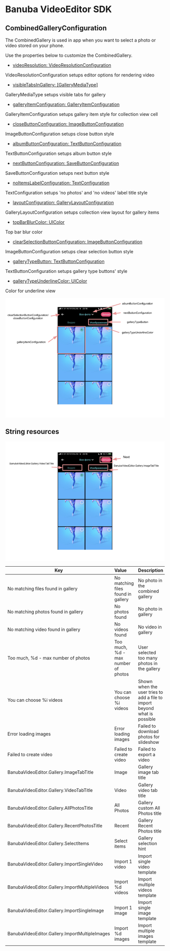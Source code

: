 # Banuba VideoEditor SDK
## CombinedGalleryConfiguration

The CombinedGallery is used in app when you want to select a photo or video stored on your phone.

Use the properties below to customize the CombinedGallery.

- [videoResolution: VideoResolutionConfiguration](/Example/Example/Extension/CombinedGalleryConfiguration.swift#L7)

VideoResolutionConfiguration setups editor options for rendering video

- [visibleTabsInGallery: [GalleryMediaType]](/Example/Example/Extension/CombinedGalleryConfiguration.swift#L25)

GalleryMediaType setups visible tabs for gallery

- [galleryItemConfiguration: GalleryItemConfiguration](/Example/Example/Extension/CombinedGalleryConfiguration.swift#L8)

GalleryItemConfiguration setups gallery item style for collection view cell

- [closeButtonConfiguration: ImageButtonConfiguration](/Example/Example/Extension/CombinedGalleryConfiguration.swift#L16)

ImageButtonConfiguration setups close button style

- [albumButtonConfiguration: TextButtonConfiguration](/Example/Example/Extension/CombinedGalleryConfiguration.swift#L17)

TextButtonConfiguration setups album button style

- [nextButtonConfiguration: SaveButtonConfiguration](/Example/Example/Extension/CombinedGalleryConfiguration.swift#L18)

SaveButtonConfiguration setups next button style

- [noItemsLabelConfiguration: TextConfiguration](/Example/Example/Extension/CombinedGalleryConfiguration.swift#L19)
  
TextConfiguration setups 'no photos' and 'no videos' label title style

- [layoutConfiguration: GalleryLayoutConfiguration](/Example/Example/Extension/CombinedGalleryConfiguration.swift#L20)
  
GalleryLayoutConfiguration setups collection view layout for gallery items

- [topBarBlurColor: UIColor](/Example/Example/Extension/CombinedGalleryConfiguration.swift#L21)
 
Top bar blur color

- [clearSelectionButtonConfiguration: ImageButtonConfiguration](/Example/Example/Extension/CombinedGalleryConfiguration.swift#L22)
  
ImageButtonConfiguration setups clear selection button style

- [galleryTypeButton: TextButtonConfiguration](/Example/Example/Extension/CombinedGalleryConfiguration.swift#L23)
  
TextButtonConfiguration setups gallery type buttons' style

- [galleryTypeUnderlineColor: UIColor](/Example/Example/Extension/CombinedGalleryConfiguration.swift#L24)
  
Color for underline view

![img](screenshots/Gallery.png)

## String resources

![img](screenshots/GalleryLocalization.png)

| Key        |      Value      |   Description |
| ------------- | :----------- | :------------- |
| No matching files found in gallery | No matching files found in gallery | No photo in the combined gallery
| No matching photos found in gallery | No photos found | No photo in gallery
| No matching video found in gallery | No videos found | No video in gallery
| Too much, %d - max number of photos | Too much, %d - max number of photos | User selected too many photos in the gallery
| You can choose %i videos | You can choose %i videos | Shown when the user tries to add a file to import beyond what is possible
| Error loading images | Error loading images | Failed to download photos for slideshow
| Failed to create video | Failed to create video | Failed to export a video
| BanubaVideoEditor.Gallery.ImageTabTitle | Image | Gallery image tab title
| BanubaVideoEditor.Gallery.VideoTabTitle | Video | Gallery video tab title
| BanubaVideoEditor.Gallery.AllPhotosTitle | All Photos | Gallery custom All Photos title
| BanubaVideoEditor.Gallery.RecentPhotosTitle | Recent | Gallery Recent Photos title
| BanubaVideoEditor.Gallery.SelectItems | Select items | Gallery selection hint
| BanubaVideoEditor.Gallery.ImportSingleVideo | Import 1 video | Import single video template
| BanubaVideoEditor.Gallery.ImportMultipleVideos | Import %d videos | Import multiple videos template
| BanubaVideoEditor.Gallery.ImportSingleImage | Import 1 image | Import single image template
| BanubaVideoEditor.Gallery.ImportMultipleImages | Import %d images | Import multiple images template
